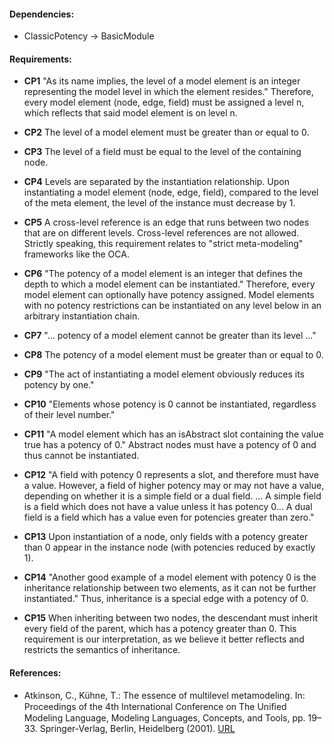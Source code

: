 #### Dependencies:
- ClassicPotency &#8594; BasicModule

#### Requirements:
- **CP1** "As its name implies, the level of a model element is an integer representing the model level in which the element resides." Therefore, every model element (node, edge, field) must be assigned a level n, which reflects that said model element is on level n.

- **CP2** The level of a model element must be greater than or equal to 0.

- **CP3** The level of a field must be equal to the level of the containing node.

- **CP4** Levels are separated by the instantiation relationship. Upon instantiating a model element (node, edge, field), compared to the level of the meta element, the level of the instance must decrease by 1.

- **CP5** A cross-level reference is an edge that runs between two nodes that are on different levels. Cross-level references are not allowed. Strictly speaking, this requirement relates to "strict meta-modeling" frameworks like the OCA.

- **CP6** "The potency of a model element is an integer that defines the depth to which a model element can be instantiated." Therefore, every model element can optionally have potency assigned. Model elements with no potency restrictions can be instantiated on any level below in an arbitrary instantiation chain.

- **CP7** "... potency of a model element cannot be greater than its level ..."

- **CP8** The potency of a model element must be greater than or equal to 0.

- **CP9** "The act of instantiating a model element obviously reduces its potency by one."

- **CP10** "Elements whose potency is 0 cannot be instantiated, regardless of their level number."

- **CP11** "A model element which has an isAbstract slot containing the value true has a potency of 0." Abstract nodes must have a potency of 0 and thus cannot be instantiated.

- **CP12** "A field with potency 0 represents a slot, and therefore must have a value. However, a field of higher potency may or may not have a value, depending on whether it is a simple field or a dual field. ... A simple field is a field which does not have a value unless it has potency 0... A dual field is a field which has a value even for potencies greater than zero."

- **CP13** Upon instantiation of a node, only fields with a potency greater than 0 appear in the instance node (with potencies reduced by exactly 1).

- **CP14** "Another good example of a model element with potency 0 is the inheritance relationship between two elements, as it can not be further instantiated." Thus, inheritance is a special edge with a potency of 0.

- **CP15** When inheriting between two nodes, the descendant must inherit every field of the parent, which has a potency greater than 0. This requirement is our interpretation, as we believe it better reflects and restricts the semantics of inheritance. 

#### References:
- Atkinson, C., Kühne, T.: The essence of multilevel metamodeling. In: Proceedings of the 4th International Conference on The Uniﬁed Modeling Language, Modeling Languages, Concepts, and Tools, pp. 19–33. Springer-Verlag, Berlin, Heidelberg (2001). [URL]( http://dl.acm.org/citation.cfm?id=647245.719475)
